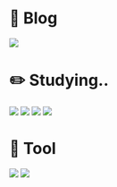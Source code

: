 <html lang="en">
<head>
    <meta charset="UTF-8">
    <meta http-equiv="X-UA-Compatible" content="IE=edge">
    <meta name="viewport" content="width=device-width, initial-scale=1.0">
</head>
<body>
    <div class="container">
        <h1>👀 Blog</h1>
        <a href="https://blog.naver.com/pipi5959"><img src="https://img.shields.io/badge/blog-03C75A?style=flat-square&logo=naver&logoColor=white"/></a>
    </div>
    <div class="container">
        <h1>✏️ Studying..</h1>
        <img src="https://img.shields.io/badge/C-A8B9CC?style=flat-square&logo=c&logoColor=white"/>
        <img src="https://img.shields.io/badge/Html-E34F26?style=flat-square&logo=html5&logoColor=white"/>        
        <img src="https://img.shields.io/badge/Css-1572B6?style=flat-square&logo=css3&logoColor=white"/>
        <img src="https://img.shields.io/badge/JavaScript-F7DF1E?style=flat-square&logo=c&logoColor=white"/>
    </div>
    <div class="container">
        <h1>🔧 Tool</h1>
        <img src="https://img.shields.io/badge/Visual Studio-007ACC?style=flat-square&logo=visual studio&logoColor=white"/>
        <img src="https://img.shields.io/badge/GitHub-181717?style=flat-square&logo=github&logoColor=white"/>
    </div>
</body>
</html>
